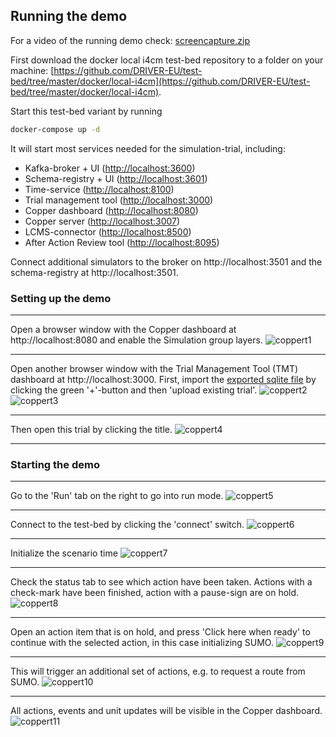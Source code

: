 ## Running the demo

For a video of the running demo check: [screencapture.zip](https://github.com/DRIVER-EU/sumo-connector/files/3166656/2019-05-10-14-34-01.zip)

First download the docker local i4cm test-bed repository to a folder on your machine: [https://github.com/DRIVER-EU/test-bed/tree/master/docker/local-i4cm](https://github.com/DRIVER-EU/test-bed/tree/master/docker/local-i4cm).

Start this test-bed variant by running 
``` bash
docker-compose up -d
```

It will start most services needed for the simulation-trial, including:
- Kafka-broker + UI ([http://localhost:3600](http://localhost:3600))
- Schema-registry + UI ([http://localhost:3601](http://localhost:3601))
- Time-service ([http://localhost:8100](http://localhost:8100))
- Trial management tool ([http://localhost:3000](http://localhost:3000))
- Copper dashboard ([http://localhost:8080](http://localhost:8080))
- Copper server ([http://localhost:3007](http://localhost:3007))
- LCMS-connector ([http://localhost:8500](http://localhost:8500))
- After Action Review tool ([http://localhost:8095](http://localhost:8095))

Connect additional simulators to the broker on http://localhost:3501 and the schema-registry at http://localhost:3501.

### Setting up the demo

-------------------------------------
Open a browser window with the Copper dashboard at http://localhost:8080 and enable the Simulation group layers.
![coppert1](https://user-images.githubusercontent.com/11523459/57529161-7f22ee00-7334-11e9-833b-22089790f49b.jpg)

-------------------------------------

Open another browser window with the Trial Management Tool (TMT) dashboard at http://localhost:3000. First, import the [exported sqlite file](https://github.com/DRIVER-EU/test-bed/blob/master/docker/local-i4cm/tmt-data/trial_2f670b5c-6ec0-4b70-9e87-92252d305d6e.sqlite3?raw=true) by clicking the green '+'-button and then 'upload existing trial'.
![coppert2](https://user-images.githubusercontent.com/11523459/57529348-fc4e6300-7334-11e9-9afd-c939532a2548.jpg)
![coppert3](https://user-images.githubusercontent.com/11523459/57529350-fd7f9000-7334-11e9-82de-c413833e1b0e.jpg)

-------------------------------------

Then open this trial by clicking the title.
![coppert4](https://user-images.githubusercontent.com/11523459/57529352-ff495380-7334-11e9-8a27-d1b5f968df1f.jpg)


-------------------------------------

### Starting the demo

-------------------------------------
Go to the 'Run' tab on the right to go into run mode.
![coppert5](https://user-images.githubusercontent.com/11523459/57530144-e80b6580-7336-11e9-8a38-24f3f8575c8e.jpg)

-------------------------------------
Connect to the test-bed by clicking the 'connect' switch.
![coppert6](https://user-images.githubusercontent.com/11523459/57530147-e93c9280-7336-11e9-87f1-d4b828c9eafa.jpg)

-------------------------------------
Initialize the scenario time
![coppert7](https://user-images.githubusercontent.com/11523459/57530150-ea6dbf80-7336-11e9-9054-5236adc69cc6.jpg)

-------------------------------------
Check the status tab to see which action have been taken. Actions with a check-mark have been finished, action with a pause-sign are on hold.
![coppert8](https://user-images.githubusercontent.com/11523459/57530152-eb9eec80-7336-11e9-8591-5a510cae93d3.jpg)

-------------------------------------
Open an action item that is on hold, and press 'Click here when ready' to continue with the selected action, in this case initializing SUMO.
![coppert9](https://user-images.githubusercontent.com/11523459/57530155-ec378300-7336-11e9-9742-cc0bf35e708c.jpg)

-------------------------------------
This will trigger an additional set of actions, e.g. to request a route from SUMO.
![coppert10](https://user-images.githubusercontent.com/11523459/57530158-ee014680-7336-11e9-8019-2bfc7cc8e716.jpg)

-------------------------------------
All actions, events and unit updates will be visible in the Copper dashboard.
![coppert11](https://user-images.githubusercontent.com/11523459/57530493-a4fdc200-7337-11e9-894b-4f10b1c5785a.jpg)

